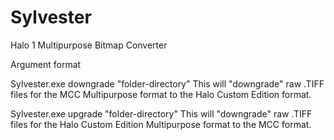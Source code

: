 # Sylvester
Halo 1 Multipurpose Bitmap Converter

Argument format 


Sylvester.exe downgrade "folder-directory" 
This will "downgrade" raw .TIFF files for the MCC Multipurpose format to the Halo Custom Edition format.

Sylvester.exe upgrade "folder-directory" 
This will "downgrade" raw .TIFF files for the Halo Custom Edition Multipurpose format to the MCC format.

